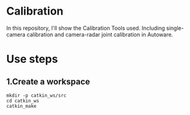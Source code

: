 # Calibration
In this repository, I'll show the Calibration Tools used.
Including single-camera calibration and camera-radar joint calibration in Autoware.

# Use steps 
## 1.Create a workspace 
```
mkdir -p catkin_ws/src
cd catkin_ws
catkin_make
```
